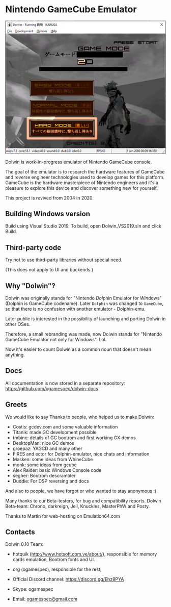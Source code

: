 # Nintendo GameCube Emulator

![PNG](https://github.com/ogamespec/dolwin-docs/blob/master/ScreenShots/Ikaruga_0130.png)

Dolwin is work-in-progress emulator of Nintendo GameCube console.

The goal of the emulator is to research the hardware features of GameCube and reverse engineer technologies used to develop games for this platform.
GameCube is the hardware masterpiece of Nintendo engineers and it's a pleasure to explore this device and discover something new for yourself.

This project is revived from 2004 in 2020.

## Building Windows version

Build using Visual Studio 2019. To build, open Dolwin_VS2019.sln and click Build.

## Third-party code

Try not to use third-party libraries without special need.

(This does not apply to UI and backends.)

## Why "Dolwin"?

Dolwin was originally stands for "Nintendo *Dol*phin Emulator for *Win*dows" (Dolphin is GameCube codename).
Later `Dolphin` was changed to `GameCube`, so that there is no confusion with another emulator - Dolphin-emu.

Later public is interested in the possibility of launching and porting Dolwin in other OSes.

Therefore, a small rebranding was made, now Dolwin stands for "Nintendo GameCube Emulator not only for Windows". Lol.

Now it's easier to count Dolwin as a common noun that doesn't mean anything.

## Docs

All documentation is now stored in a separate repository: https://github.com/ogamespec/dolwin-docs

## Greets

We would like to say Thanks to people, who helped us to make Dolwin:
- Costis: gcdev.com and some valuable information
- Titanik: made GC development possible
- tmbinc: details of GC bootrom and first working GX demos
- DesktopMan: nice GC demos
- groepaz: YAGCD and many other
- FiRES and ector for Dolphin-emulator, nice chats and information
- Masken: some ideas from WhineCube
- monk: some ideas from gcube
- Alex Raider: basic Windows Console code
- segher: Bootrom descrambler
- Duddie: For DSP reversing and docs

And also to people, we have forgot or who wanted to stay anonymous :)

Many thanks to our Beta-testers, for bug and compatibility reports.
Dolwin Beta-team: Chrono, darkreign, Jeil, Knuckles, MasterPhW and Posty.

Thanks to Martin for web-hosting on Emulation64.com

## Contacts

Dolwin 0.10 Team:
- hotquik (http://www.hotsoft.com.ve/about/), responsible for memory cards emulation, Bootrom fonts and UI.
- org (ogamespec), responsible for the rest;

- Official Discord channel: https://discord.gg/Ehz8PYA
- Skype: ogamespec
- Email: ogamespec@gmail.com
